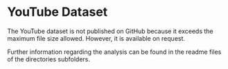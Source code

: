 # YouTube Dataset
The YouTube dataset is not published on GitHub because it exceeds the maximum file size allowed. However, it is available on request.

Further information regarding the analysis can be found in the readme files of the directories subfolders.